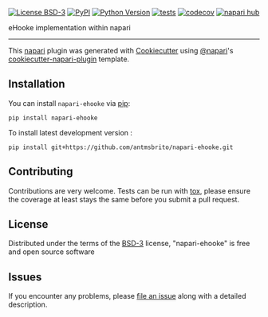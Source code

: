 
[![License BSD-3](https://img.shields.io/pypi/l/napari-ehooke.svg?color=green)](https://github.com/antmsbrito/napari-ehooke/raw/main/LICENSE)
[![PyPI](https://img.shields.io/pypi/v/napari-ehooke.svg?color=green)](https://pypi.org/project/napari-ehooke)
[![Python Version](https://img.shields.io/pypi/pyversions/napari-ehooke.svg?color=green)](https://python.org)
[![tests](https://github.com/antmsbrito/napari-ehooke/workflows/tests/badge.svg)](https://github.com/antmsbrito/napari-ehooke/actions)
[![codecov](https://codecov.io/gh/antmsbrito/napari-ehooke/branch/main/graph/badge.svg)](https://codecov.io/gh/antmsbrito/napari-ehooke)
[![napari hub](https://img.shields.io/endpoint?url=https://api.napari-hub.org/shields/napari-ehooke)](https://napari-hub.org/plugins/napari-ehooke)

eHooke implementation within napari

----------------------------------

This [napari] plugin was generated with [Cookiecutter] using [@napari]'s [cookiecutter-napari-plugin] template.

<!--
Don't miss the full getting started guide to set up your new package:
https://github.com/napari/cookiecutter-napari-plugin#getting-started

and review the napari docs for plugin developers:
https://napari.org/stable/plugins/index.html
-->

## Installation

You can install `napari-ehooke` via [pip]:

    pip install napari-ehooke



To install latest development version :

    pip install git+https://github.com/antmsbrito/napari-ehooke.git


## Contributing

Contributions are very welcome. Tests can be run with [tox], please ensure
the coverage at least stays the same before you submit a pull request.

## License

Distributed under the terms of the [BSD-3] license,
"napari-ehooke" is free and open source software

## Issues

If you encounter any problems, please [file an issue] along with a detailed description.

[napari]: https://github.com/napari/napari
[Cookiecutter]: https://github.com/audreyr/cookiecutter
[@napari]: https://github.com/napari
[MIT]: http://opensource.org/licenses/MIT
[BSD-3]: http://opensource.org/licenses/BSD-3-Clause
[GNU GPL v3.0]: http://www.gnu.org/licenses/gpl-3.0.txt
[GNU LGPL v3.0]: http://www.gnu.org/licenses/lgpl-3.0.txt
[Apache Software License 2.0]: http://www.apache.org/licenses/LICENSE-2.0
[Mozilla Public License 2.0]: https://www.mozilla.org/media/MPL/2.0/index.txt
[cookiecutter-napari-plugin]: https://github.com/napari/cookiecutter-napari-plugin

[file an issue]: https://github.com/antmsbrito/napari-ehooke/issues

[napari]: https://github.com/napari/napari
[tox]: https://tox.readthedocs.io/en/latest/
[pip]: https://pypi.org/project/pip/
[PyPI]: https://pypi.org/
